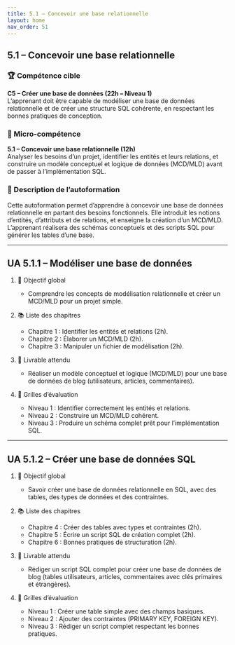 ```yaml
---
title: 5.1 – Concevoir une base relationnelle
layout: home
nav_order: 51
---
```


## 5.1 – Concevoir une base relationnelle

### 🏆 Compétence cible
**C5 – Créer une base de données (22h – Niveau 1)**  
L’apprenant doit être capable de modéliser une base de données relationnelle et de créer une structure SQL cohérente, en respectant les bonnes pratiques de conception.

### 🧩 Micro-compétence
**5.1 – Concevoir une base relationnelle (12h)**  
Analyser les besoins d’un projet, identifier les entités et leurs relations, et construire un modèle conceptuel et logique de données (MCD/MLD) avant de passer à l’implémentation SQL.

### 📝 Description de l’autoformation
Cette autoformation permet d’apprendre à concevoir une base de données relationnelle en partant des besoins fonctionnels. Elle introduit les notions d’entités, d’attributs et de relations, et enseigne la création d’un MCD/MLD. L’apprenant réalisera des schémas conceptuels et des scripts SQL pour générer les tables d’une base.

---

## UA 5.1.1 – Modéliser une base de données

1. 🎯 Objectif global

   * Comprendre les concepts de modélisation relationnelle et créer un MCD/MLD pour un projet simple.

2. 📚 Liste des chapitres

   * Chapitre 1 : Identifier les entités et relations (2h).
   * Chapitre 2 : Élaborer un MCD/MLD (2h).
   * Chapitre 3 : Manipuler un fichier de modélisation (2h).

3. 📄 Livrable attendu

   * Réaliser un modèle conceptuel et logique (MCD/MLD) pour une base de données de blog (utilisateurs, articles, commentaires).

4. 🧪 Grilles d’évaluation

   * Niveau 1 : Identifier correctement les entités et relations.
   * Niveau 2 : Construire un MCD/MLD cohérent.
   * Niveau 3 : Produire un schéma complet prêt pour l’implémentation SQL.

---

## UA 5.1.2 – Créer une base de données SQL

1. 🎯 Objectif global

   * Savoir créer une base de données relationnelle en SQL, avec des tables, des types de données et des contraintes.

2. 📚 Liste des chapitres

   * Chapitre 4 : Créer des tables avec types et contraintes (2h).
   * Chapitre 5 : Écrire un script SQL de création complet (2h).
   * Chapitre 6 : Bonnes pratiques de structuration (2h).

3. 📄 Livrable attendu

   * Rédiger un script SQL complet pour créer une base de données de blog (tables utilisateurs, articles, commentaires avec clés primaires et étrangères).

4. 🧪 Grilles d’évaluation

   * Niveau 1 : Créer une table simple avec des champs basiques.
   * Niveau 2 : Ajouter des contraintes (PRIMARY KEY, FOREIGN KEY).
   * Niveau 3 : Rédiger un script complet respectant les bonnes pratiques.
